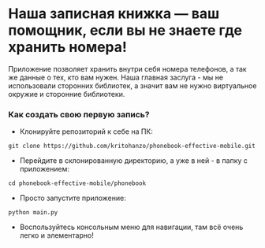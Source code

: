 # Наша записная книжка — ваш помощник, если вы не знаете где хранить номера!

Приложение позволяет хранить внутри себя номера телефонов, а так же данные о тех, кто вам нужен.
Наша главная заслуга - мы не использовали сторонних библиотек, а значит вам не нужно виртуальное окружие и сторонние библиотеки.

### Как создать свою первую запись?
* Клонируйте репозиторий к себе на ПК:
```
git clone https://github.com/kritohanzo/phonebook-effective-mobile.git
```
* Перейдите в склонированную директорию, а уже в ней - в папку с приложением:
```
cd phonebook-effective-mobile/phonebook
```
* Просто запустите приложение:
```
python main.py
```
* Воспользуйтесь консольным меню для навигации, там всё очень легко и элементарно!